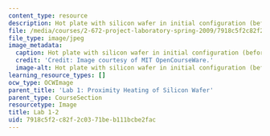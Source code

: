 ```yaml
---
content_type: resource
description: Hot plate with silicon wafer in initial configuration (before heating).
file: /media/courses/2-672-project-laboratory-spring-2009/7918c5f2c82f2c0371beb111bcbe2fac_lab1-2.jpg
file_type: image/jpeg
image_metadata:
  caption: Hot plate with silicon wafer in initial configuration (before heating).
  credit: 'Credit: Image courtesy of MIT OpenCourseWare.'
  image-alt: Hot plate with silicon wafer in initial configuration (before heating).
learning_resource_types: []
ocw_type: OCWImage
parent_title: 'Lab 1: Proximity Heating of Silicon Wafer'
parent_type: CourseSection
resourcetype: Image
title: Lab 1-2
uid: 7918c5f2-c82f-2c03-71be-b111bcbe2fac
---
```

